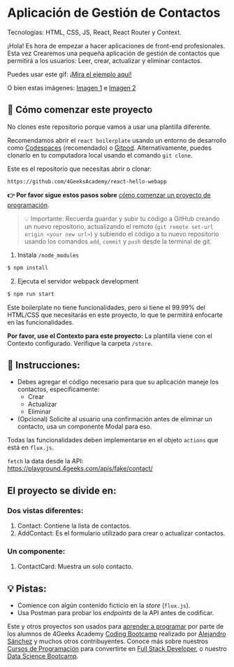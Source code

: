 <!-- hide -->
# Aplicación de Gestión de Contactos
<!-- endhide -->

Tecnologías: HTML, CSS, JS, React, React Router y Context.

¡Hola! Es hora de empezar a hacer aplicaciones de front-end profesionales. Esta vez
Crearemos una pequeña aplicación de gestión de contactos que permitirá a los usuarios:
Leer, crear, actualizar y eliminar contactos. 

Puedes usar este gif:
[¡Mira el ejemplo aquí!](https://github.com/breatheco-de/exercise-contact-list/blob/master/preview.gif?raw=true)

O bien estas imágenes:
[Imagen 1](https://github.com/breatheco-de/exercise-contact-list-context/blob/master/src/img/contact-list-1.png?raw=true) e
[Imagen 2](https://github.com/breatheco-de/exercise-contact-list-context/blob/master/src/img/contact-list-2.png?raw=true)


## 🌱 Cómo comenzar este proyecto

No clones este repositorio porque vamos a usar una plantilla diferente.

Recomendamos abrir el `react boilerplate` usando un entorno de desarrollo como [Codespaces](https://4geeks.com/es/lesson/tutorial-de-github-codespaces) (recomendado) o [Gitpod](https://4geeks.com/es/lesson/como-utilizar-gitpod). Alternativamente, puedes clonarlo en tu computadora local usando el comando `git clone`.

Este es el repositorio que necesitas abrir o clonar:

```text
https://github.com/4GeeksAcademy/react-hello-webapp
```

**👉 Por favor sigue estos pasos sobre** [cómo comenzar un proyecto de programación](https://4geeks.com/es/lesson/como-comenzar-un-proyecto-de-codificacion).

> 💡 Importante: Recuerda guardar y subir tu código a GitHub creando un nuevo repositorio, actualizando el remoto (`git remote set-url origin <your new url>`) y subiendo el código a tu nuevo repositorio usando los comandos `add`, `commit` y `push` desde la terminal de git.

1. Instala `/node_modules`
   
```bash
$ npm install
```

2. Ejecuta el servidor webpack development

```bash
$ npm run start
```

Este boilerplate no tiene funcionalidades, pero si tiene el 99.99% del HTML/CSS que necesitarás en este proyecto, lo que te permitirá enfocarte en las funcionalidades.

**Por favor, use el Contexto para este proyecto:** La plantilla viene con el Contexto configurado. Verifique la carpeta `/store`.

## 📝 Instrucciones:

- Debes agregar el código necesario para que su aplicación maneje los contactos, específicamente:
    - Crear
    - Actualizar
    - Eliminar
- (Opcional) Solicite al usuario una confirmación antes de eliminar un contacto, usa un componente Modal para eso.

Todas las funcionalidades deben implementarse en el objeto `actions` que está en `flux.js`.

`fetch` la data desde la API: https://playground.4geeks.com/apis/fake/contact/

## El proyecto se divide en:

### Dos vistas diferentes:

1. Contact: Contiene la lista de contactos.
2. AddContact: Es el formulario utilizado para crear o actualizar contactos.

### Un componente:

1. ContactCard: Muestra un solo contacto.

## 💡 Pistas: 

+ Comience con algún contenido ficticio en la *store* (`flux.js`).
+ Usa Postman para probar los *endpoints* de la API antes de codificar.

Este y otros proyectos son usados para [aprender a programar](https://4geeksacademy.com/es/aprender-a-programar/aprender-a-programar-desde-cero) por parte de los alumnos de 4Geeks Academy [Coding Bootcamp](https://4geeksacademy.com/us/coding-bootcamp) realizado por [Alejandro Sánchez](https://twitter.com/alesanchezr) y muchos otros contribuyentes. Conoce más sobre nuestros [Cursos de Programación](https://4geeksacademy.com/es/curso-de-programacion-desde-cero?lang=es) para convertirte en [Full Stack Developer](https://4geeksacademy.com/es/coding-bootcamps/desarrollador-full-stack/?lang=es), o nuestro [Data Science Bootcamp](https://4geeksacademy.com/es/coding-bootcamps/curso-datascience-machine-learning).
